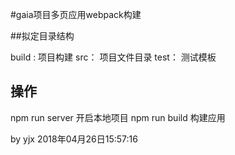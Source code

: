 #gaia项目多页应用webpack构建

##拟定目录结构

build : 项目构建
src： 项目文件目录
test： 测试模板

## 操作
npm run server 开启本地项目
npm run build 构建应用

by yjx 2018年04月26日15:57:16